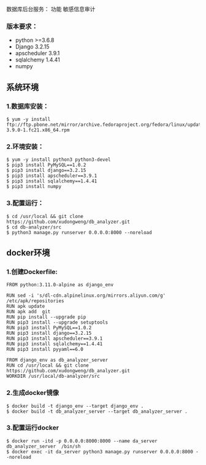 数据库后台服务：
功能 敏感信息审计

### 版本要求：

- python >=3.6.8
- Django 3.2.15
- apscheduler 3.9.1
- sqlalchemy 1.4.41
- numpy

## 系统环境

### 1.数据库安装：

```shell
$ yum -y install ftp://ftp.pbone.net/mirror/archive.fedoraproject.org/fedora/linux/updates/testing/21/x86_64/s/sqlite-3.9.0-1.fc21.x86_64.rpm
```

### 2.环境安装：

```shell
$ yum -y install python3 python3-devel
$ pip3 install PyMySQL==1.0.2
$ pip3 install django==3.2.15
$ pip3 install apscheduler==3.9.1
$ pip3 install sqlalchemy==1.4.41
$ pip3 install numpy
```

### 3.配置运行：

```shell
$ cd /usr/local && git clone https://github.com/xudongweng/db_analyzer.git
$ cd db-analyzer/src
$ python3 manage.py runserver 0.0.0.0:8000 --noreload
```

## docker环境

### 1.创建Dockerfile:

```shell
FROM python:3.11.0-alpine as django_env  

RUN sed -i 's/dl-cdn.alpinelinux.org/mirrors.aliyun.com/g' /etc/apk/repositories
RUN apk update
RUN apk add  git
RUN pip install --upgrade pip
RUN pip3 install --upgrade setuptools
RUN pip3 install PyMySQL==1.0.2
RUN pip3 install django==3.2.15
RUN pip3 install apscheduler==3.9.1
RUN pip3 install sqlalchemy==1.4.41
RUN pip3 install pyyaml==6.0

FROM django_env as db_analyzer_server  
RUN cd /usr/local && git clone https://github.com/xudongweng/db_analyzer.git
WORKDIR /usr/local/db-analyzer/src
```

### 2.生成docker镜像

```shell
$ docker build -t django_env --target django_env .  
$ docker build -t db_analyzer_server --target db_analyzer_server .
```

### 3.配置运行docker

```shell
$ docker run -itd -p 0.0.0.0:8000:8000 --name da_server  db_analyzer_server  /bin/sh  
$ docker exec -it da_server python3 manage.py runserver 0.0.0.0:8000 --noreload
```
